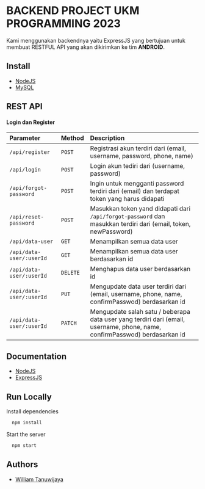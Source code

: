 
# BACKEND PROJECT UKM PROGRAMMING 2023

Kami menggunakan backendnya yaitu ExpressJS yang bertujuan untuk membuat RESTFUL API yang akan dikirimkan ke tim **ANDROID**.

## Install
- [NodeJS](https://nodejs.org/en)
- [MySQL](https://www.mysql.com/)



## REST API

#### Login dan Register

| Parameter | Method     | Description                |
| :-------- | :------- | :------------------------- |
| `/api/register` | `POST` | Registrasi akun terdiri dari (email, username, password, phone, name) |
| `/api/login` | `POST` | Login akun tediri dari (username, password)|
| `/api/forgot-password` | `POST` | Ingin untuk mengganti password terdiri dari (email) dan terdapat token yang harus didapati |
| `/api/reset-password` | `POST` | Masukkan token yand didapati dari `/api/forgot-password` dan masukkan terdiri dari (email, token, newPassword) |
| `/api/data-user` | `GET` | Menampilkan semua data user |
| `/api/data-user/:userId` | `GET` | Menampilkan semua data user berdasarkan id |
| `/api/data-user/:userId` | `DELETE` | Menghapus data user berdasarkan id |
| `/api/data-user/:userId` | `PUT` | Mengupdate data user terdiri dari (email, username, phone, name, confirmPasswod) berdasarkan id |
| `/api/data-user/:userId` | `PATCH` | Mengupdate salah satu / beberapa data user yang terdiri dari (email, username, phone, name, confirmPasswod) berdasarkan id |

## Documentation

- [NodeJS](https://nodejs.org/en)
- [ExpressJS](https://expressjs.com/)


## Run Locally

Install dependencies

```bash
  npm install
```

Start the server

```bash
  npm start
```


## Authors

- [William Tanuwijaya](https://www.github.com/williamtanuwijaya)